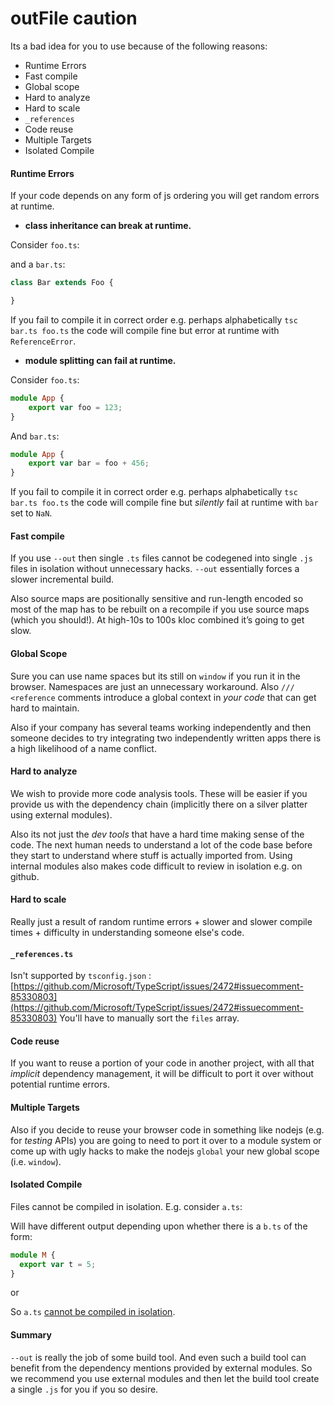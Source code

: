 # outFile caution

Its a bad idea for you to use because of the following reasons:

* Runtime Errors
* Fast compile
* Global scope
* Hard to analyze
* Hard to scale
* `_references`
* Code reuse
* Multiple Targets
* Isolated Compile

#### Runtime Errors <a href="#runtime-errors" id="runtime-errors"></a>

If your code depends on any form of js ordering you will get random errors at runtime.

* **class inheritance can break at runtime.**

Consider `foo.ts`:

and a `bar.ts`:

```typescript
class Bar extends Foo {

}
```

If you fail to compile it in correct order e.g. perhaps alphabetically `tsc bar.ts foo.ts` the code will compile fine but error at runtime with `ReferenceError`.

* **module splitting can fail at runtime.**

Consider `foo.ts`:

```typescript
module App {
    export var foo = 123;
}
```

And `bar.ts`:

```typescript
module App {
    export var bar = foo + 456;
}
```

If you fail to compile it in correct order e.g. perhaps alphabetically `tsc bar.ts foo.ts` the code will compile fine but _silently_ fail at runtime with `bar` set to `NaN`.

#### Fast compile <a href="#fast-compile" id="fast-compile"></a>

If you use `--out` then single `.ts` files cannot be codegened into single `.js` files in isolation without unnecessary hacks. `--out` essentially forces a slower incremental build.

Also source maps are positionally sensitive and run-length encoded so most of the map has to be rebuilt on a recompile if you use source maps (which you should!). At high-10s to 100s kloc combined it’s going to get slow.

#### Global Scope <a href="#global-scope" id="global-scope"></a>

Sure you can use name spaces but its still on `window` if you run it in the browser. Namespaces are just an unnecessary workaround. Also `/// <reference` comments introduce a global context in _your code_ that can get hard to maintain.

Also if your company has several teams working independently and then someone decides to try integrating two independently written apps there is a high likelihood of a name conflict.

#### Hard to analyze <a href="#hard-to-analyze" id="hard-to-analyze"></a>

We wish to provide more code analysis tools. These will be easier if you provide us with the dependency chain (implicitly there on a silver platter using external modules).

Also its not just the _dev tools_ that have a hard time making sense of the code. The next human needs to understand a lot of the code base before they start to understand where stuff is actually imported from. Using internal modules also makes code difficult to review in isolation e.g. on github.

#### Hard to scale <a href="#hard-to-scale" id="hard-to-scale"></a>

Really just a result of random runtime errors + slower and slower compile times + difficulty in understanding someone else's code.

#### `_references.ts` <a href="#references.ts" id="references.ts"></a>

Isn't supported by `tsconfig.json` : [https://github.com/Microsoft/TypeScript/issues/2472#issuecomment-85330803](https://github.com/Microsoft/TypeScript/issues/2472#issuecomment-85330803) You'll have to manually sort the `files` array.

#### Code reuse <a href="#code-reuse" id="code-reuse"></a>

If you want to reuse a portion of your code in another project, with all that _implicit_ dependency management, it will be difficult to port it over without potential runtime errors.

#### Multiple Targets <a href="#multiple-targets" id="multiple-targets"></a>

Also if you decide to reuse your browser code in something like nodejs (e.g. for _testing_ APIs) you are going to need to port it over to a module system or come up with ugly hacks to make the nodejs `global` your new global scope (i.e. `window`).

#### Isolated Compile <a href="#isolated-compile" id="isolated-compile"></a>

Files cannot be compiled in isolation. E.g. consider `a.ts`:

Will have different output depending upon whether there is a `b.ts` of the form:

```typescript
module M {
  export var t = 5;
}
```

or

So `a.ts` [cannot be compiled in isolation](https://github.com/Microsoft/TypeScript/issues/2715).

#### Summary <a href="#summary" id="summary"></a>

`--out` is really the job of some build tool. And even such a build tool can benefit from the dependency mentions provided by external modules. So we recommend you use external modules and then let the build tool create a single `.js` for you if you so desire.
